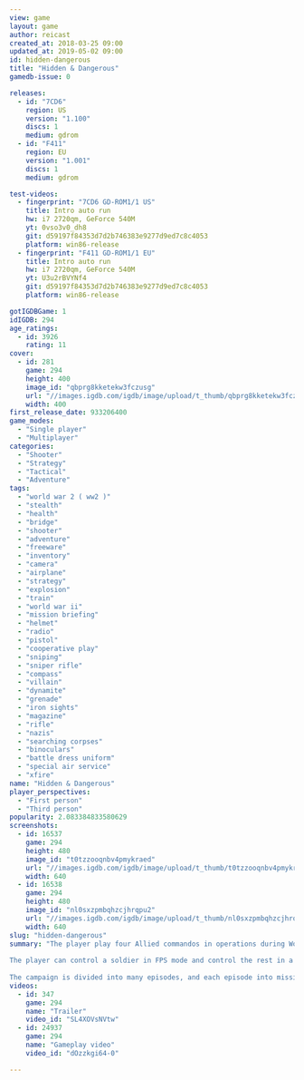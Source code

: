```yaml
---
view: game
layout: game
author: reicast
created_at: 2018-03-25 09:00
updated_at: 2019-05-02 09:00
id: hidden-dangerous
title: "Hidden & Dangerous"
gamedb-issue: 0

releases:
  - id: "7CD6"
    region: US
    version: "1.100"
    discs: 1
    medium: gdrom
  - id: "F411"
    region: EU
    version: "1.001"
    discs: 1
    medium: gdrom

test-videos:
  - fingerprint: "7CD6 GD-ROM1/1 US"
    title: Intro auto run
    hw: i7 2720qm, GeForce 540M
    yt: 0vso3v0_dh8
    git: d59197f84353d7d2b746383e9277d9ed7c8c4053
    platform: win86-release
  - fingerprint: "F411 GD-ROM1/1 EU"
    title: Intro auto run
    hw: i7 2720qm, GeForce 540M
    yt: U3u2rBVYNf4
    git: d59197f84353d7d2b746383e9277d9ed7c8c4053
    platform: win86-release

gotIGDBGame: 1
idIGDB: 294
age_ratings:
  - id: 3926
    rating: 11
cover:
  - id: 281
    game: 294
    height: 400
    image_id: "qbprg8kketekw3fczusg"
    url: "//images.igdb.com/igdb/image/upload/t_thumb/qbprg8kketekw3fczusg.jpg"
    width: 400
first_release_date: 933206400
game_modes:
  - "Single player"
  - "Multiplayer"
categories:
  - "Shooter"
  - "Strategy"
  - "Tactical"
  - "Adventure"
tags:
  - "world war 2 ( ww2 )"
  - "stealth"
  - "health"
  - "bridge"
  - "shooter"
  - "adventure"
  - "freeware"
  - "inventory"
  - "camera"
  - "airplane"
  - "strategy"
  - "explosion"
  - "train"
  - "world war ii"
  - "mission briefing"
  - "helmet"
  - "radio"
  - "pistol"
  - "cooperative play"
  - "sniping"
  - "sniper rifle"
  - "compass"
  - "villain"
  - "dynamite"
  - "grenade"
  - "iron sights"
  - "magazine"
  - "rifle"
  - "nazis"
  - "searching corpses"
  - "binoculars"
  - "battle dress uniform"
  - "special air service"
  - "xfire"
name: "Hidden & Dangerous"
player_perspectives:
  - "First person"
  - "Third person"
popularity: 2.083384833580629
screenshots:
  - id: 16537
    game: 294
    height: 480
    image_id: "t0tzzooqnbv4pmykraed"
    url: "//images.igdb.com/igdb/image/upload/t_thumb/t0tzzooqnbv4pmykraed.jpg"
    width: 640
  - id: 16538
    game: 294
    height: 480
    image_id: "nl0sxzpmbqhzcjhrqpu2"
    url: "//images.igdb.com/igdb/image/upload/t_thumb/nl0sxzpmbqhzcjhrqpu2.jpg"
    width: 640
slug: "hidden-dangerous"
summary: "The player play four Allied commandos in operations during World War 2. Mission vary from bomb planting to hostage rescue. The player can even drive tanks and other vehicles. 
 
The player can control a soldier in FPS mode and control the rest in a tactics mode. 
 
The campaign is divided into many episodes, and each episode into missions."
videos:
  - id: 347
    game: 294
    name: "Trailer"
    video_id: "SL4XOVsNVtw"
  - id: 24937
    game: 294
    name: "Gameplay video"
    video_id: "dOzzkgi64-0"

---
```

